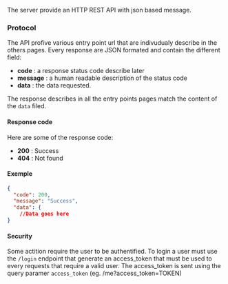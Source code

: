 The server provide an HTTP REST API with json based message.

### Protocol ###
The API profive various entry point url that are indivudualy describe in the others pages.
Every response are JSON formated and contain the different field:
- **code** : a response status code describe later
- **message** : a human readable description of the status code
- **data** : the data requested.

The response describes in all the entry points pages match the content of the `data` filed.

#### Response code ####
Here are some of the response code:

* **200** : Success
* **404** : Not found

#### Exemple ####

```json
{
  "code": 200,
  "message": "Success",
  "data": {
    //Data goes here
}
```

#### Security ####
Some actition require the user to be authentified. To login a user must use the `/login` endpoint that generate an access_token that must be used to every requests that require a valid user. The access_token is sent using the query paramer `access_token` (eg. /me?access_token=TOKEN)
